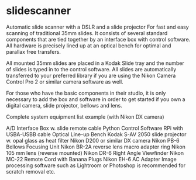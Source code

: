 # slidescanner
Automatic slide scanner with a DSLR and a slide projector
For fast and easy scanning of traditional 35mm slides. It consists of several standard components that are tied together by an interface box with control software. All hardware is precisely lined up at an optical bench for optimal and parallax free transfers.

All mounted 35mm slides are placed in a Kodak Slide tray and the number of slides is typed in to the control software. All slides are automatically transferred to your preferred library if you are using the Nikon Camera Control Pro 2 or similar camera software as well.

For those who have the basic components in their studio, it is only necessary to add the box and software in order to get started if you own a digital camera, slide projector, bellows and lens.

Complete system equipment list example (with Nikon DX camera)

A/D Interface Box w. slide remote cable
Python Control Software
RPi with USBA-USBB cable
Optical Line-up Bench
Kodak S-AV 2050 slide projector w. opal glass as heat filter
Nikon D200 or similar DX camera
Nikon PB-6  Bellows Focusing Unit
Nikon BR-2A reverse lens macro adapter ring
Nikon 105 mm lens (reverse mounted)
Nikon DR-6 Right Angle Viewfinder
Nikon MC-22 Remote Cord with Banana Plugs
Nikon EH-6 AC Adapter
Image processing software such as Lightroom or Photoshop is recommended for scratch removal etc.
